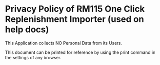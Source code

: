 # Privacy Policy of RM115 One Click Replenishment Importer (used on help docs)
This Application collects NO Personal Data from its Users.

This document can be printed for reference by using the print command in the settings of any browser.
